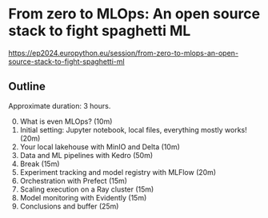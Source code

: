 # From zero to MLOps: An open source stack to fight spaghetti ML

https://ep2024.europython.eu/session/from-zero-to-mlops-an-open-source-stack-to-fight-spaghetti-ml

## Outline

Approximate duration: 3 hours.

0. What is even MLOps? (10m)
1. Initial setting: Jupyter notebook, local files, everything mostly works! (20m)
2. Your local lakehouse with MinIO and Delta (10m)
3. Data and ML pipelines with Kedro (50m)
4. Break (15m)
5. Experiment tracking and model registry with MLFlow (20m)
6. Orchestration with Prefect (15m)
7. Scaling execution on a Ray cluster (15m)
8. Model monitoring with Evidently (15m)
9. Conclusions and buffer (25m)
